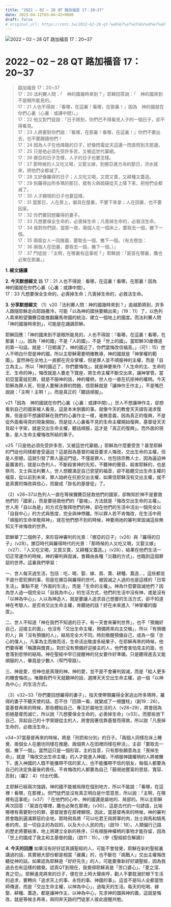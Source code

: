 ```yaml
---
title: "2022 – 02 – 28 QT 路加福音 17：20~37"
date: 2025-04-12T03:04:42+0800
draft: false
# original_url: https://cmtc.tw/2022-02-28-qt-%e8%b7%af%e5%8a%a0%e7%a6%8f%e9%9f%b3-17%ef%bc%9a2037
---
```


![2022 – 02 – 28 QT 路加福音 17：20\~37](/images/qt.jpg   "2022 – 02 – 28 QT 路加福音 17：20\~37")

# 2022 – 02 – 28 QT 路加福音 17：20\~37

> 路加福音 17：20\~37  
> 17：20 法利賽人問：「　神的國幾時來到？」耶穌回答說：「　神的國來到不是眼所能見的。  
> 17：21 人也不得說：『看哪，在這裏！看哪，在那裏！』因為　神的國就在你們心裏（心裏：或譯中間）。」  
> 17：22 他又對門徒說：「日子將到，你們巴不得看見人子的一個日子，卻不得看見。  
> 17：23 人將要對你們說：『看哪，在那裏！看哪，在這裏！』你們不要出去，也不要跟隨他們！  
> 17：24 因為人子在他降臨的日子，好像閃電從天這邊一閃直照到天那邊。  
> 17：25 只是他必須先受許多苦，又被這世代棄絕。  
> 17：26 挪亞的日子怎樣，人子的日子也要怎樣。  
> 17：27 那時候的人又吃又喝，又娶又嫁，到挪亞進方舟的那日，洪水就來，把他們全都滅了。  
> 17：28 又好像羅得的日子；人又吃又喝，又買又賣，又耕種又蓋造。  
> 17：29 到羅得出所多瑪的那日，就有火與硫磺從天上降下來，把他們全都滅了。  
> 17：30 人子顯現的日子也要這樣。  
> 17：31 當那日，人在房上，器具在屋裏，不要下來拿；人在田裏，也不要回家。  
> 17：32 你們要回想羅得的妻子。  
> 17：33 凡想要保全生命的，必喪掉生命；凡喪掉生命的，必救活生命。  
> 17：34 我對你們說，當那一夜，兩個人在一個床上，要取去一個，撇下一個。  
> 17：35 兩個女人一同推磨，要取去一個，撇下一個。（有古卷加：  
> 17：36 兩個人在田裏，要取去一個，撇下一個。）」  
> 17：37 門徒說：「主啊，在哪裏有這事呢？」耶穌說：「屍首在哪裏，鷹也必聚在那裏。」

**1. 經文誦讀**

**2.  今天默想經文**
路 17：21 人也不得說：看哪，在這裏！看哪，在那裏！因為　神的國就在你們心裏（心裏：或譯中間）。  
17：33 凡想要保全生命的，必喪掉生命；凡喪掉生命的，必救活生命。

**3. 分享默想經文**
（1）v20「法利賽人問：神的國幾時來到？」逾越節將到，許多人跟隨耶穌走向耶路撒冷，可能「以為神的國快要顯出來」（19：11）了，以色列人素來盼望彌賽亞能推翻羅馬帝國的統治、建立一個地上的國度。而法利賽人問「神的國幾時來到」，可能是在譏諷耶穌。

耶穌回應：「神的國來到不是眼所能見的，人也不得說：『看哪，在這裏！看哪，在那裏！』」。因為「神的國」不是「人的國」，不是「世上的國」。當耶穌30歲傳道的第一句話，就是：「日期滿了，神的國近了，你們當悔改信福音。」（可1：15）世人不明白什麼是神的國，所以主耶穌需要明確教導，神的國就是「神掌權的範圍」。當然神在全地上一直都在完全掌權，但是罪人並不順服神的主權，而是「自立為主」。所以「神的國近了，你們要悔改」，就是神要來作「人生命的主、生命的王、生命的神」，悔改就是人要走下寶座，將生命主權不斷交出來，讓神掌管。當初亞當夏娃犯罪，就是不服神的話，神的權柄，世人也一直在抗拒神的權柄。今天耶穌為罪人死，但是人要解決罪的問題，信耶穌就是「讓神作王作主」，不是嘴巴說說：「主啊！主啊！」，而是真正的「聽話順服」。

v21「因為　神的國就在你們心裏（心裏：或譯中間）。」世人不想讓神作主，卻想看到自己的國家被人看見，這是本末倒置的事。就像今天的教會天天禱告渴求復興，但是卻不想讓耶穌在我們的心裏作主一樣，毫無意義，因為真正的復興，不是從外面看得見的現象開始，而是從人心裏看不見的生命主權開始復興，基督徒天天背起十字架，就是交出生命主權，聽話順服，這才是「真正的復興」。而外面的現象，是人生命主權悔改所結的果子。

v25「只是他必須先受許多苦，又被這世代棄絕。」耶穌為什麼要受苦？甚至耶穌的門徒也同樣都會受逼迫？這是因為基督的福音要求人悔改，交出生命的主權，但是人拒絕，這就引發了罪人逼迫門徒。不僅是罪人，也包括宗教人士，因為逼迫神最厲害的，就是以色列人，不斷殺害神的先知，不聽神的聲音。殺害耶穌的，也是祭司、文士與法利賽人，世人想聽滿足自己慾望的福音，卻不能聽交出生命主權的福音，從以前到未來，罪人始終在抗拒交出主權，如果信耶穌沒有交出主權，就不是真實的悔改與信心，而變成「掛名的基督徒」了。

（2）v26\~37以色列人一直在等候彌賽亞拯救他們的國家，卻無知於神不是要救他們的「國家」，而是要拯救他們的「靈魂」，方法就是「悔改交出生命的主權」。世人用「自以為是」的方式在敬拜他們的神，卻在他們的生活中活出一個完全以「自我中心」的方式與態度，完全與神悖離。所以罪人若不肯悔改，在生活中用「順服的生命來敬拜神」，就在他們想不到的時候，神要用祂的審判來毀滅這些無知又不肯悔改的世界。

耶穌舉了二個例子，來形容神審判的光景：「挪亞的日子」（v26）與「羅得的日子」（v28）。挪亞時代與羅得時代的光景：「那時候的人又吃又喝，又娶又嫁」（v27）、「人又吃又喝，又買又賣，又耕種又蓋造。」（v28），結果在他們生活一切正常運作的時候，神的審判與毀滅，會藉由各種「災難的方式」，也臨到這個罪惡的世界。這裏我們學習：

一、世人每天過生活，包括：吃、喝、娶、嫁、買、賣、耕種、蓋造…，這些都並不是什麼犯罪的事，但是在挪亞與羅得的世代，被毀滅之人過的也是這樣的「日常生活」。重點不是「外面的生活」，而是「生命的主權」。神為什麼要毀滅他們？因為世人過一個完全以「自我為中心」的生活方式，他們的生活中沒有神，或是沒有「以神為中心」。人以為神造人，就是要讓人追求自己想要的生活方式，卻不知道神在考驗人，是否肯交出生命主權，肯聽祂的話？好在未來進入「神掌權的國度」。

二、世人不知道「神在我們不知道的日子，有一天會來審判世界」，也不「預備好自己，迎接主的面」，也沒有「交出生命主權，預備將來向主交帳」，所以「有預備的人」與「沒有預備的人」，結局完全大不同。時刻儆醒預備自己，成為一個「忠心的僕人」，凡事為主而做而活，生命活出敬虔多結果子，在耶穌再來的時候，他們要得著「稱讚與獎賞」。對於沒有預備好迎接主的人，他們會害怕見主的面，也會落到悲慘的結局。神在聖經中早已提醒神的兒女要作好準備，只是聽得進去又能順服的人，畢竟是少數人（窄門窄路）。

三、神是愛，但神也是真理的神。神的愛，並不是不會審判毀滅，而是「給人更多的機會悔改」。唯願我們今天就聽神的話，選擇天天交出生命主權，過一個「以神為中心」的生活方式。

（3）v32\~33「你們要回想羅得的妻子」，指天使帶領羅得全家逃出所多瑪時，羅得的妻子不聽天使的話，忍不住「回頭一看，就變成了一根鹽柱」（創19：26）。當基督再來的時候，那些體貼自己、專注於屬地生活的人（v26\~29），將會因為拒絕基督而滅亡，所以說「凡想要保全生命的，必喪掉生命」（v33）。而那些放下自己、背起自己的十字架跟從主的人，將會因著信靠基督而得救，所以說「凡喪掉生命的，必救活生命」。

v34\~37當基督再來的時候，將是「刑罰和分別」的日子。「兩個人同樣在床上睡覺、兩個女人在磨坊同樣在推磨、兩個男人在田裡同樣在幹活」，主卻「要取去一個，撇下一個」。當然這只是一個形容，主的旨意，只有那些願意為主「喪掉生命」，就是「悔改交出生命主權」的人才能進入神國，不順服神國權柄的人將被撇下。進入神國的人既不能攜帶不信的家人，也不能攜帶不信的朋友，每個人都要為自己的決定負最後的責任。不肯悔改的人都要為自己「藐視祂豐富的恩慈、寬容、忍耐」（羅2：4）付出代價。

主耶穌已經兩次強調，神的國不能被局限在個別地方，所以不能說：「看哪，在這裡！看哪，在那裡」。但門徒們並沒有真正明白是什麼意思，所以說：「主啊，在哪裡有這事呢」（v37）？在他們的心中，神的國還是屬地的、局部的。所以主耶穌再次回答：「屍首在哪裡，鷹也必聚在那裡」（v30）。這是古代的一句諺語，比喻哪裡有需要對付的罪，基督就會在那裡顯現。因此，當基督再來的時候，神的審判將會臨到遍滿罪惡的全地，那時飛鳥將「可以吃君王與將軍的肉，壯士與馬和騎馬者的肉，並一切自主的為奴的，以及大小人民的肉」（啟19：18）。人類偏行己路的歷史將要結束，地上將建立全新的秩序，只有順服神權柄的事物才能存留，因為「世上的國成了我主和主基督的國」（啟11：15）。（參《聖經綜合解讀》）

**4. 今天的回應**
如果沒有好好認真讀聖經的人，可能不會發覺，耶穌在新約聖經裏講過的話，其實絕大部份都是相當「嚴厲」的，也不斷在「挑戰人」交出主權悔改聽從神的話。如果認為耶穌是「好好先生」的人，可能要重新好好讀聖經，因為我過去也有這樣的錯覺。認真QT到現在，我覺得耶穌真是「苦口婆心」、「愛之深、責之切」。耶穌遙見將來的日子，便在世上時大聲疾呼，勸人不要耽溺於眼下生活的追求，要轉向「追求天上的事、永恆的事、神國的事」。這並不是叫人全都當牧師傳道，而是「交出生命主權，以神為中心」，過每天的生活。每天的吃喝、嫁娶、耕種、蓋造，都是讓神作主，以神為中心，先求神的國與神的義，這就是悔改，就是等候主再來，與同奔天路的門徒家人彼此提醒共勉。
